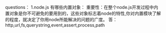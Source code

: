 questions：
1.node.js 有哪些内置对象：
  重要性：在整个node.js开发过程中内置对象是你不可避免的要用到的，这些对象标志着node的特性,你对内置模块了解的程度，就决定了你用node所能解决的问题的广度。
  答：http,url,fs,querystring,event,assert,process,path